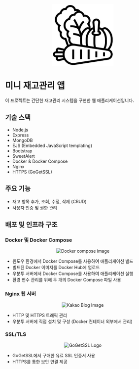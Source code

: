 <div align="center">
  <img src="public/img/vegetable.png" alt="Tiny Inventory Management App Logo" width="200" height="200">
</div>

# 미니 재고관리 앱

이 프로젝트는 간단한 재고관리 시스템을 구현한 웹 애플리케이션입니다.

## 기술 스택

- Node.js
- Express
- MongoDB
- EJS (Embedded JavaScript templating)
- Bootstrap
- SweetAlert
- Docker & Docker Compose
- Nginx
- HTTPS (GoGetSSL)

## 주요 기능
- 재고 항목 추가, 조회, 수정, 삭제 (CRUD)
- 사용자 인증 및 권한 관리

## 배포 및 인프라 구조

### Docker 및 Docker Compose
<div align="center">
  <img src="https://blog.kakaocdn.net/dn/bx4IXv/btrZCqx0B0f/4wlJeMZqNPpAF6UpUnNDVK/img.jpg" alt="Docker compose image" width="200" height="200">
</div>

- 윈도우 환경에서 Docker Compose를 사용하여 애플리케이션 빌드
- 빌드된 Docker 이미지를 Docker Hub에 업로드
- 우분투 서버에서 Docker Compose를 사용하여 애플리케이션 실행
- 환경 변수 관리를 위해 두 개의 Docker Compose 파일 사용

### Nginx 웹 서버
<div align="center">
  <img src="https://blog.kakaocdn.net/dn/k9XzT/btqCMnyJfA4/BOB5x2OnIXDpGPCepCS141/img.png" alt="Kakao Blog Image" width="200" height="200">
</div>

- HTTP 및 HTTPS 트래픽 관리
- 우분투 서버에 직접 설치 및 구성 (Docker 컨테이너 외부에서 관리)

### SSL/TLS
<div align="center">
  <img src="https://asset.sslcert.co.kr/images/logo/GOGETSSL_Logo_2.png" alt="GoGetSSL Logo" width="200" height="100">
</div>

- GoGetSSL에서 구매한 유료 SSL 인증서 사용
- HTTPS를 통한 보안 연결 제공

